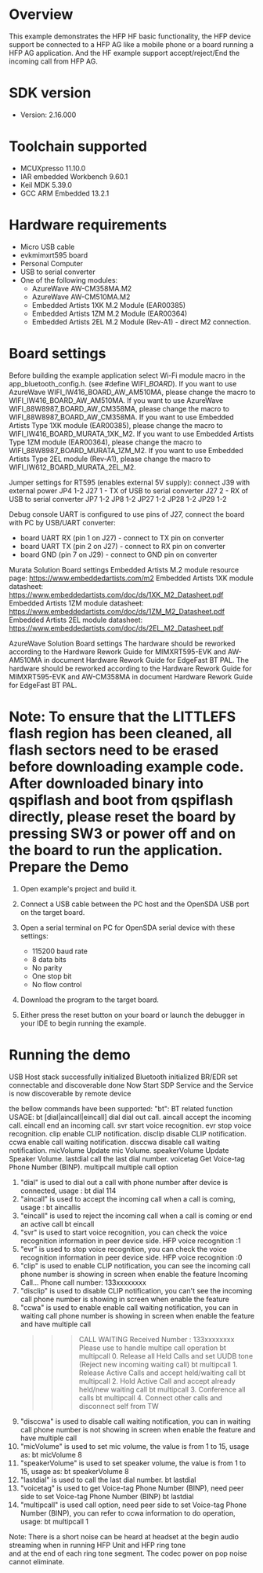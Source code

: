 Overview
========
This example demonstrates the HFP HF basic functionality, the HFP device support be connected to a HFP AG like a mobile phone or a 
board running a HFP AG application. And the HF example support accept/reject/End the incoming call from HFP AG. 



SDK version
===========
- Version: 2.16.000

Toolchain supported
===================
- MCUXpresso  11.10.0
- IAR embedded Workbench  9.60.1
- Keil MDK  5.39.0
- GCC ARM Embedded  13.2.1

Hardware requirements
=====================
- Micro USB cable
- evkmimxrt595 board
- Personal Computer
- USB to serial converter
- One of the following modules:
  - AzureWave AW-CM358MA.M2
  - AzureWave AW-CM510MA.M2
  - Embedded Artists 1XK M.2 Module (EAR00385)
  - Embedded Artists 1ZM M.2 Module (EAR00364)
  - Embedded Artists 2EL M.2 Module (Rev-A1) - direct M2 connection.


Board settings
==============
Before building the example application select Wi-Fi module macro in the app_bluetooth_config.h. (see #define WIFI_<SoC Name>_BOARD_<Module Name>).
If you want to use AzureWave WIFI_IW416_BOARD_AW_AM510MA, please change the macro to WIFI_IW416_BOARD_AW_AM510MA.
If you want to use AzureWave WIFI_88W8987_BOARD_AW_CM358MA, please change the macro to WIFI_88W8987_BOARD_AW_CM358MA.
If you want to use Embedded Artists Type 1XK module (EAR00385), please change the macro to WIFI_IW416_BOARD_MURATA_1XK_M2.
If you want to use Embedded Artists Type 1ZM module (EAR00364), please change the macro to WIFI_88W8987_BOARD_MURATA_1ZM_M2.
If you want to use Embedded Artists Type 2EL module (Rev-A1), please change the macro to WIFI_IW612_BOARD_MURATA_2EL_M2.


Jumper settings for RT595 (enables external 5V supply):
connect J39 with external power
JP4 1-2
J27 1 - TX of USB to serial converter
J27 2 - RX of USB to serial converter
JP7 1-2
JP8 1-2
JP27 1-2
JP28 1-2
JP29 1-2

Debug console UART is configured to use pins of J27, connect the board with PC by USB/UART converter:
- board UART RX (pin 1 on J27) - connect to TX pin on converter
- board UART TX (pin 2 on J27) - connect to RX pin on converter
- board GND (pin 7 on J29) - connect to GND pin on converter

Murata Solution Board settings
Embedded Artists M.2 module resource page: https://www.embeddedartists.com/m2
Embedded Artists 1XK module datasheet: https://www.embeddedartists.com/doc/ds/1XK_M2_Datasheet.pdf
Embedded Artists 1ZM module datasheet: https://www.embeddedartists.com/doc/ds/1ZM_M2_Datasheet.pdf
Embedded Artists 2EL module datasheet: https://www.embeddedartists.com/doc/ds/2EL_M2_Datasheet.pdf

AzureWave Solution Board settings
The hardware should be reworked according to the Hardware Rework Guide for MIMXRT595-EVK and AW-AM510MA in document Hardware Rework Guide for EdgeFast BT PAL.
The hardware should be reworked according to the Hardware Rework Guide for MIMXRT595-EVK and AW-CM358MA in document Hardware Rework Guide for EdgeFast BT PAL.

Note:
To ensure that the LITTLEFS flash region has been cleaned,
all flash sectors need to be erased before downloading example code.
After downloaded binary into qspiflash and boot from qspiflash directly,
please reset the board by pressing SW3 or power off and on the board to run the application.
Prepare the Demo
================

1.  Open example's project and build it.

2.  Connect a USB cable between the PC host and the OpenSDA USB port on the target board.

3.  Open a serial terminal on PC for OpenSDA serial device with these settings:
    - 115200 baud rate
    - 8 data bits
    - No parity
    - One stop bit
    - No flow control

4.  Download the program to the target board.

5.  Either press the reset button on your board or launch the debugger in your IDE to begin running the example.

Running the demo
================
USB Host stack successfully initialized
Bluetooth initialized
BR/EDR set connectable and discoverable done
Now Start SDP Service and the Service is now discoverable by remote device
>>
the bellow commands have been supported:
"bt": BT related function
 USAGE: bt [dial|aincall|eincall]
    dial          dial out call.
    aincall       accept the incoming call.
    eincall       end an incoming call.
    svr           start voice recognition.
    evr           stop voice recognition.
    clip          enable CLIP notification.
    disclip       disable CLIP notification.
    ccwa          enable call waiting notification.
    disccwa       disable call waiting notification.
    micVolume     Update mic Volume.
    speakerVolume Update Speaker Volume.
    lastdial      call the last dial number.
    voicetag      Get Voice-tag Phone Number (BINP).
    multipcall    multiple call option
    
1) "dial" is used to dial out a call with phone number after device is connected, usage :
   bt dial 114
2) "aincall" is used to accept the incoming call when a call is coming, usage :
   bt aincallis 
3) "eincall" is used to reject the incoming call when a call is coming or end an active call
   bt eincall 
4) "svr" is used to start voice recognition, you can check the voice recognition information in peer device side.
   HFP voice recognition :1
5) "evr" is used to stop voice recognition, you can check the voice recognition information in peer device side.
   HFP voice recognition :0
6) "clip" is used to enable CLIP notification, you can see the incoming call phone number is showing in screen when enable the feature 
   Incoming Call...
   Phone call number: 133xxxxxxxx
7) "disclip" is used to disable CLIP notification, you can't see the incoming call phone number is showing in screen when enable the feature
8) "ccwa" is used to enable enable call waiting notification, you can in waiting call phone number is showing in screen when enable the feature and have multiple call
	>> > CALL WAITING Received Number : 133xxxxxxxx
	> Please use <multipcall> to handle multipe call operation
	 bt multipcall 0. Release all Held Calls and set UUDB tone (Reject new incoming waiting call)
	 bt multipcall 1. Release Active Calls and accept held/waiting call
	 bt multipcall 2. Hold Active Call and accept already held/new waiting call
	 bt multipcall 3. Conference all calls
	 bt multipcall 4. Connect other calls and disconnect self from TW
9) "disccwa" is used to disable call waiting notification, you can in waiting call phone number is not showing in screen when enable the feature and have multiple call
10) "micVolume" is used to set mic volume, the value  is from 1 to 15, usage as:
    bt micVolume 8
11) "speakerVolume" is used to set speaker volume, the value is from 1 to 15, usage as:
    bt speakerVolume 8
12) "lastdial" is used to call the last dial number.
    bt lastdial
13) "voicetag" is used to get Voice-tag Phone Number (BINP), need peer side to set Voice-tag Phone Number (BINP)
    bt lastdial
14) "multipcall"  is used call option, need peer side to set Voice-tag Phone Number (BINP), you can refer to ccwa information to do operation, usage:
    bt multipcall 1

Note:
There is a short noise can be heard at headset at the begin audio streaming when in running HFP Unit and HFP ring tone   
and at the end of each ring tone segment. The codec power on pop noise cannot eliminate.


